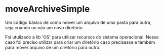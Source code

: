 # moveArchiveSimple
Um código básico de como mover um arquivo de uma pasta para outra, seja criando ou não um novo diretório.

Foi utulizado a lib 'OS' para utilizar recursos do sistema operacional.
Nesse caso foi preciso utilizar para criar um diretório caso precisasse e também para mover arquivo de um diretório para outro.
